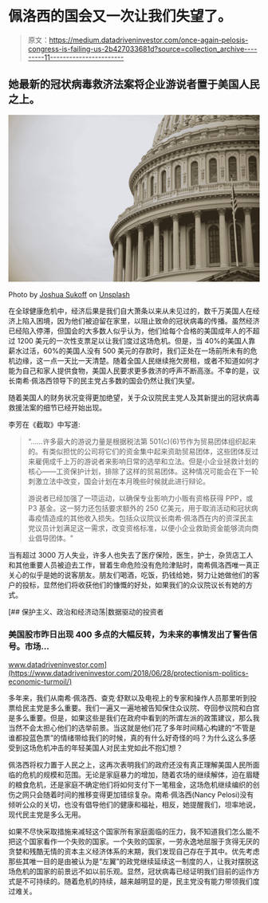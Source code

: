 # 佩洛西的国会又一次让我们失望了。

> 原文：<https://medium.datadriveninvestor.com/once-again-pelosis-congress-is-failing-us-2b427033681d?source=collection_archive---------11----------------------->

## 她最新的冠状病毒救济法案将企业游说者置于美国人民之上。

![](img/16c81b7f306e3aafbf0d6decba63fa4a.png)

Photo by [Joshua Sukoff](https://unsplash.com/@joshuas?utm_source=medium&utm_medium=referral) on [Unsplash](https://unsplash.com?utm_source=medium&utm_medium=referral)

在全球健康危机中，经济后果是我们自大萧条以来从未见过的，数千万美国人在经济上陷入困境，因为他们被迫留在家里，以阻止致命的冠状病毒的传播。虽然经济已经陷入停滞，但国会的大多数人似乎认为，他们给每个合格的美国成年人的不超过 1200 美元的一次性支票足以让我们度过这场危机。但是，当 40%的美国人靠薪水过活，60%的美国人没有 500 美元的存款时，我们正处在一场前所未有的危机边缘，这一点一天比一天清楚。随着全国人民继续拖欠房租，或者不知道如何才能为自己和家人提供食物，美国人民要求更多救济的呼声不断高涨。不幸的是，议长南希·佩洛西领导下的民主党占多数的国会仍然让我们失望。

随着美国人的财务状况变得更加绝望，关于众议院民主党人及其新提出的冠状病毒救援法案的细节已经开始出现。

李芳在《截取》中写道:

> “……许多最大的游说力量是根据税法第 501(c)(6)节作为贸易团体组织起来的。有类似担忧的公司将它们的资金集中起来资助贸易团体，这些团体反过来雇佣成千上万的游说者来影响日常的选举和立法。但是小企业拯救计划的核心——工资保护计划，排除了这样的贸易团体。这种情况可能会在下一轮刺激立法中改变，国会计划在本月晚些时候就此进行辩论。
> 
> 游说者已经加强了一项运动，以确保专业影响力小贩有资格获得 PPP，或 P3 基金。这一努力还包括要求额外的 250 亿美元，用于取消活动和冠状病毒疫情造成的其他收入损失。包括众议院议长南希·佩洛西在内的资深民主党议员计划满足这一需求，改变资格标准，以便小企业救助资金能够流向商业倡导团体。"

当有超过 3000 万人失业，许多人也失去了医疗保险，医生，护士，杂货店工人和其他重要人员被迫去工作，冒着生命危险没有危险津贴时，南希佩洛西唯一真正关心的似乎是她的说客朋友。朋友们喝酒，吃饭，扔钱给她，努力让她做他们的客户的投标，显然他们将收获他们的慷慨的好处，如果我们的众议院议长有她的方式。

[](https://www.datadriveninvestor.com/2018/06/28/protectionism-politics-economic-turmoil/) [## 保护主义、政治和经济动荡|数据驱动的投资者

### 美国股市昨日出现 400 多点的大幅反转，为未来的事情发出了警告信号。市场…

www.datadriveninvestor.com](https://www.datadriveninvestor.com/2018/06/28/protectionism-politics-economic-turmoil/) 

多年来，我们从南希·佩洛西、查克·舒默以及电视上的专家和操作人员那里听到投票给民主党是多么重要。我们一遍又一遍地被告知保住众议院、夺回参议院和白宫是多么重要。但是，如果这些是我们在政府中看到的所谓左派的政策建议，那么我当然不会太担心他们的选举前景。当这就是他们花了多年时间精心构建的“不管是谁都投蓝色票”的情绪带给我们的时候，真的有什么好奇怪的吗？为什么这么多感受到这场危机冲击的年轻美国人对民主党如此不抱幻想？

佩洛西将权力置于人民之上，这再次表明我们的政府还没有真正理解美国人民所面临的危机的规模和范围。无论是家庭暴力的增加，随着农场的继续解体，迫在眉睫的粮食危机，还是家庭不确定他们将如何支付下一笔租金，这场危机继续编织的创伤之网只会随着时间的推移变得更加错综复杂。南希·佩洛西(Nancy Pelosi)没有倾听公众的关切，也没有倡导他们的健康和福祉，相反，她提醒我们，坦率地说，现代民主党是多么无用。

如果不尽快采取措施来减轻这个国家所有家庭面临的压力，我不知道我们怎么能不把这个国家看作一个失败的国家。一个失败的国家，一劳永逸地屈服于贪得无厌的贪婪和残酷无情的资本主义经济体系的末期，我们发现自己存在于其中。优先考虑那些其唯一目的是由被认为是“左翼”的政党继续延续这一制度的人，让我对摆脱这场危机的国家的前景远不如以前乐观。显然，冠状病毒已经证明我们目前的运作方式是不可持续的。随着危机的持续，越来越明显的是，民主党没有能力带领我们度过难关。